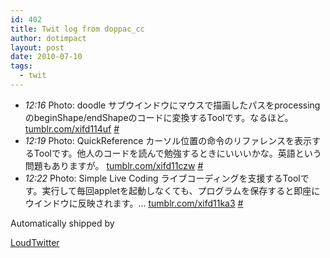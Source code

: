 ```yaml
---
id: 402
title: Twit log from doppac_cc
author: dotimpact
layout: post
date: 2010-07-10
tags:
  - twit
---
```

<ul class="loudtwitter">
  <li>
    <em>12:16</em> Photo: doodle サブウインドウにマウスで描画したパスをprocessingのbeginShape/endShapeのコードに変換するToolです。なるほど。 <a href="http://tumblr.com/xifd114uf">tumblr.com/xifd114uf</a> <a href="http://twitter.com/doppac_cc/statuses/18086681221">#</a>
  </li>
  <li>
    <em>12:19</em> Photo: QuickReference カーソル位置の命令のリファレンスを表示するToolです。他人のコードを読んで勉強するときにいいいかな。英語という問題もありますが。 <a href="http://tumblr.com/xifd11czw">tumblr.com/xifd11czw</a> <a href="http://twitter.com/doppac_cc/statuses/18086866231">#</a>
  </li>
  <li>
    <em>12:22</em> Photo: Simple Live Coding ライブコーディングを支援するToolです。実行して毎回appletを起動しなくても、プログラムを保存すると即座にウインドウに反映されます。&#8230; <a href="http://tumblr.com/xifd11ka3">tumblr.com/xifd11ka3</a> <a href="http://twitter.com/doppac_cc/statuses/18087034381">#</a>
  </li>
</ul>Automatically shipped by 

[LoudTwitter][1]

 [1]: http://www.loudtwitter.com
